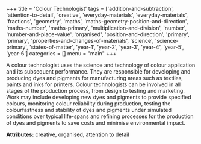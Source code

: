 +++
title = 'Colour Technologist'
tags = ['addition-and-subtraction', 'attention-to-detail', 'creative', 'everyday-materials', 'everyday-materials', 'fractions', 'geometry', 'maths', 'maths-geometry-position-and-direction', 'maths-number', 'maths-primary', 'multiplication-and-division', 'number', 'number-and-place-value', 'organised', 'position-and-direction', 'primary', 'primary', 'properties-and-changes-of-materials', 'science', 'science-primary', 'states-of-matter', 'year-1', 'year-2', 'year-3', 'year-4', 'year-5', 'year-6']
categories = []
menu = "main"
+++

A colour technologist uses the science and technology of colour application and its subsequent performance. They are responsible for developing and producing dyes and pigments for manufacturing areas such as textiles, paints and inks for printers. Colour technologists can be involved in all stages of the production process, from design to testing and marketing. Work may include developing new dyes and pigments to provide specified colours, monitoring colour reliability during production, testing the colourfastness and stability of dyes and pigments under simulated conditions over typical life-spans and refining processes for the production of dyes and pigments to save costs and minimise environmental impact.

<strong>Attributes:</strong> creative, organised, attention to detail
